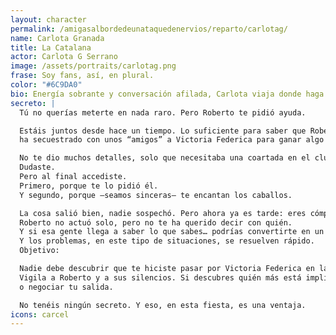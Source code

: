 ```yaml
---
layout: character
permalink: /amigasalbordedeunataquedenervios/reparto/carlotag/
name: Carlota Granada
title: La Catalana
actor: Carlota G Serrano
image: /assets/portraits/carlotag.png
frase: Soy fans, así, en plural.
color: "#6C9DA0"
bio: Energía sobrante y conversación afilada, Carlota viaja donde haga falta si sus afectos le preceden. Es la que nunca rechaza un favor, aunque tenga que tapar algún que otro desliz ajeno por el camino. “Cúbreme esta vez y yo te cubro siempre”, suele decir, y nadie sabe cuánto es literal.
secreto: |
  Tú no querías meterte en nada raro. Pero Roberto te pidió ayuda.

  Estáis juntos desde hace un tiempo. Lo suficiente para saber que Roberto tiene tendencia a meterse en líos, pero esta vez ha cruzado una línea:
  ha secuestrado con unos “amigos” a Victoria Federica para ganar algo de dinero.

  No te dio muchos detalles, solo que necesitaba una coartada en el club de hípica, y que tú eras la única que podía hacerse pasar por Victoria Federica sin levantar sospechas.
  Dudaste.
  Pero al final accediste.
  Primero, porque te lo pidió él.
  Y segundo, porque —seamos sinceras— te encantan los caballos.

  La cosa salió bien, nadie sospechó. Pero ahora ya es tarde: eres cómplice.
  Roberto no actuó solo, pero no te ha querido decir con quién.
  Y si esa gente llega a saber lo que sabes… podrías convertirte en un problema.
  Y los problemas, en este tipo de situaciones, se resuelven rápido.
  Objetivo:

  Nadie debe descubrir que te hiciste pasar por Victoria Federica en la hípica.
  Vigila a Roberto y a sus silencios. Si descubres quién más está implicado, tal vez puedas protegerte…
  o negociar tu salida.

  No tenéis ningún secreto. Y eso, en esta fiesta, es una ventaja.
icons: carcel
---
```

